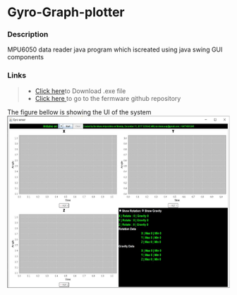 # Gyro-Graph-plotter

### Description
MPU6050 data reader java program which iscreated using java swing GUI components

### Links 
> * [Click here](https://github.com/DarshanaUOP/Gyro-Graph-plotter/raw/master/out/artifacts/Gyro_Graph_jar/Output/setup.exe)to Download .exe file
> * [Click here ]( https://github.com/DarshanaUOP/MPU6050-Gyro-fermware) to go to the fermware github repository 


The figure bellow is showing the UI of the system <br>
<img src = "UI.JPG" height = 390 >

